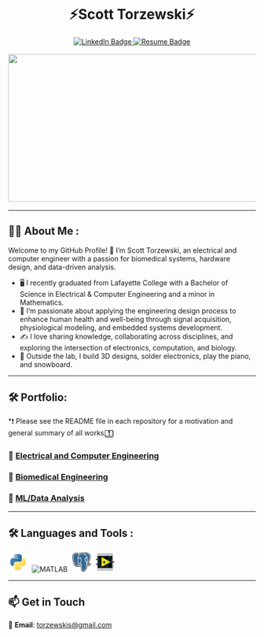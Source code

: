 <div align="center">
  <h1> ⚡Scott Torzewski⚡</h1>
</div>

<div id="badges" align="center">
  <a href="https://linkedin.com/in/scott-torzewski/" target="_blank">
    <img src="https://img.shields.io/badge/LinkedIn-blue?style=for-the-badge&logo=linkedin&logoColor=white" alt="LinkedIn Badge"/>
  </a>
  <a href="https://github.com/ScottTorzewski/ScottTorzewski/raw/main/Electrical & Computer Engineering Resume.docx (5).pdf" download>
    <img src="https://img.shields.io/badge/Resume-gold?style=for-the-badge&logo=adobeacrobatreader&logoColor=white" alt="Resume Badge"/>
  </a>
</div>

<br>

<div align="center">
  <img src="https://media.giphy.com/media/l378c04F2fjeZ7vH2/giphy.gif" width="600" height="300"/>
</div>

---

## :man_technologist: About Me :

Welcome to my GitHub Profile! 👋
I’m Scott Torzewski, an electrical and computer engineer with a passion for biomedical systems, hardware design, and data-driven analysis.

- 🖥️ I recently graduated from Lafayette College with a Bachelor of Science in Electrical & Computer Engineering and a minor in Mathematics.
- 🧬 I’m passionate about applying the engineering design process to enhance human health and well-being through signal acquisition, physiological modeling, and embedded systems development.
- ✍️ I love sharing knowledge, collaborating across disciplines, and exploring the intersection of electronics, computation, and biology.
- 🎹 Outside the lab, I build 3D designs, solder electronics, play the piano, and snowboard.

<!---
ScottTorzewski/ScottTorzewski is a ✨ special ✨ repository because its `README.md` (this file) appears on your GitHub profile.
You can click the Preview link to take a look at your changes.
--->

---

## 🛠️ Portfolio:
*️❗ Please see the README file in each repository for a motivation and general summary of all works. ❗️⃣

### 🔹 **[Electrical and Computer Engineering](https://github.com/ScottTorzewski/Electrical-and-Computer-Engineering)**  

### 🔹 **[Biomedical Engineering](https://github.com/ScottTorzewski/Biomedical-Engineering)**  

### 🔹 **[ML/Data Analysis](https://github.com/ScottTorzewski/ML-Data-Analysis)**  

---
## :hammer_and_wrench: Languages and Tools :

<div>
  <img src="https://github.com/devicons/devicon/blob/master/icons/python/python-original.svg" title="Python" alt="Python" width="40" height="40"/>&nbsp;
  <img src="https://upload.wikimedia.org/wikipedia/commons/2/21/Matlab_Logo.png" title="MATLAB" alt="MATLAB" width="40" height="40"/>&nbsp;
  <img src="https://github.com/devicons/devicon/blob/master/icons/postgresql/postgresql-original.svg" title="SQL" alt="SQL" width="40" height="40"/>&nbsp;
  <img src="./Icons/labview.png" title="LabVIEW" alt="LabVIEW" width="40" height="40"/>
</div>

---

  ## 📫 Get in Touch  
📩 **Email**: torzewskis@gmail.com    

